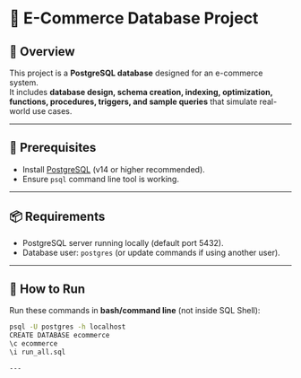# 🛒 E-Commerce Database Project  

## 📌 Overview  
This project is a **PostgreSQL database** designed for an e-commerce system.  
It includes **database design, schema creation, indexing, optimization, functions, procedures, triggers, and sample queries** that simulate real-world use cases.  

---

## 🔧 Prerequisites  
- Install [PostgreSQL](https://www.postgresql.org/download/) (v14 or higher recommended).  
- Ensure `psql` command line tool is working.  

---

## 📦 Requirements  
- PostgreSQL server running locally (default port 5432).  
- Database user: `postgres` (or update commands if using another user).  

---
## 🚀 How to Run  

Run these commands in **bash/command line** (not inside SQL Shell):  

```bash
psql -U postgres -h localhost
CREATE DATABASE ecommerce
\c ecommerce 
\i run_all.sql

---









